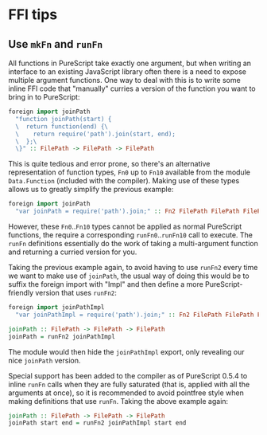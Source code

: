 # FFI tips

## Use `mkFn` and `runFn`

All functions in PureScript take exactly one argument, but when writing an interface to an existing JavaScript library often there is a need to expose multiple argument functions. One way to deal with this is to write some inline FFI code that "manually" curries a version of the function you want to bring in to PureScript:

``` haskell
foreign import joinPath
  "function joinPath(start) {
  \  return function(end) {\
  \    return require('path').join(start, end);
  \  };\
  \}" :: FilePath -> FilePath -> FilePath
```

This is quite tedious and error prone, so there's an alternative representation of function types, `Fn0` up to `Fn10` available from the module `Data.Function` (included with the compiler). Making use of these types allows us to greatly simplify the previous example:

``` haskell
foreign import joinPath
  "var joinPath = require('path').join;" :: Fn2 FilePath FilePath FilePath
```

However, these `Fn0`..`Fn10` types cannot be applied as normal PureScript functions, the require a corresponding `runFn0`..`runFn10` call to execute. The `runFn` definitions essentially do the work of taking a multi-argument function and returning a curried version for you.

Taking the previous example again, to avoid having to use `runFn2` every time we want to make use of `joinPath`, the usual way of doing this would be to suffix the foreign import with "Impl" and then define a more PureScript-friendly version that uses `runFn2`:

``` haskell
foreign import joinPathImpl
  "var joinPathImpl = require('path').join;" :: Fn2 FilePath FilePath FilePath

joinPath :: FilePath -> FilePath -> FilePath
joinPath = runFn2 joinPathImpl
```

The module would then hide the `joinPathImpl` export, only revealing our nice `joinPath` version.

Special support has been added to the compiler as of PureScript 0.5.4 to inline `runFn` calls when they are fully saturated (that is, applied with all the arguments at once), so it is recommended to avoid pointfree style when making definitions that use `runFn`. Taking the above example again:

``` haskell
joinPath :: FilePath -> FilePath -> FilePath
joinPath start end = runFn2 joinPathImpl start end
```

